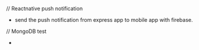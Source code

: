 // Reactnative push notification

- send the push notification from express app to mobile app with firebase.

// MongoDB test

- 